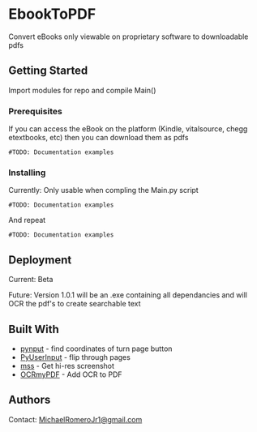 # EbookToPDF

Convert eBooks only viewable on proprietary software to downloadable pdfs 

## Getting Started

Import modules for repo and compile Main()

### Prerequisites

If you can access the eBook on the platform (Kindle, vitalsource, chegg etextbooks, etc) then you can download them as pdfs

```
#TODO: Documentation examples
```

### Installing

Currently: Only usable when compling the Main.py script


```
#TODO: Documentation examples
```

And repeat

```
#TODO: Documentation examples
```

## Deployment

Current: Beta

Future: Version 1.0.1 will be an .exe containing all dependancies and will OCR the pdf's to create searchable text

## Built With

* [pynput](https://pypi.org/project/pynput/) - find coordinates of turn page button
* [PyUserInput](https://github.com/SavinaRoja/PyUserInput) - flip through pages
* [mss](https://pypi.org/project/mss/) - Get hi-res screenshot
* [OCRmyPDF](https://github.com/jbarlow83/OCRmyPDF) - Add OCR to PDF


## Authors

Contact: MichaelRomeroJr1@gmail.com

